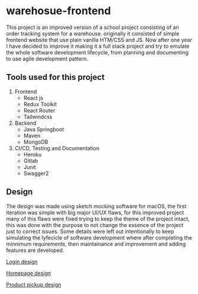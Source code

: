 # warehosue-frontend

This project is an improved version of a school project consisting of an order tracking system for a warehouse.
originally it consisted of simple frontend website that use plain vanilla HTM/CSS and JS. 
Now after one year I have decided to improve it making it a full stack project and try to emulate the whole software development lifecycle, from planning and documenting to use agile development pattern.

## Tools used for this project
1. Frontend
   - React js
   - Redux Toolkit
   - React Router
   - Tailwindcss
2. Backend
   - Java Springboot
   - Maven
   - MongoDB
3. CI/CD, Testing and Documentation
   - Heroku 
   - Gitlab
   - Junit
   - Swagger2

## Design
The design was made using sketch mocking software for macOS, the first iteration was simple with big major UI/UX flaws, for this improved project many of this flaws were fixed trying to keep the theme of the project intact, this was done with the purpose to not change the essence of the project just to correct issues.
Some details were left out intentionally to keep simulating the lyfecicle of software development where after completing the minnimum requirements, then maintainance and improvement and adding features are developed.

[Login design](./src/resources/Login%20Screen.png)

[Homepage design](./src/resources/Welcome%20Page.png)

[Product pickup design](./src/resources/Product%20Popout.png)

